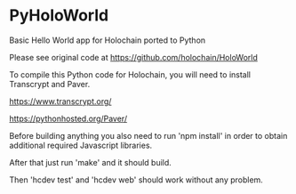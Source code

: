 # PyHoloWorld
Basic Hello World app for Holochain ported to Python

Please see original code at https://github.com/holochain/HoloWorld

To compile this Python code for Holochain, you will need to install Transcrypt
and Paver.

https://www.transcrypt.org/

https://pythonhosted.org/Paver/

Before building anything you also need to run 'npm install' in order to obtain
additional required Javascript libraries.

After that just run 'make' and it should build.

Then 'hcdev test' and 'hcdev web' should work without any problem.
